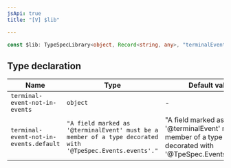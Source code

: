 ```yaml
---
jsApi: true
title: "[V] $lib"

---
```

```ts
const $lib: TypeSpecLibrary<object, Record<string, any>, "terminalEvent">;
```

## Type declaration

| Name | Type | Default value |
| ------ | ------ | ------ |
| `terminal-event-not-in-events` | `object` | - |
| `terminal-event-not-in-events.default` | `"A field marked as '@terminalEvent' must be a member of a type decorated with '@TpeSpec.Events.events'."` | "A field marked as '@terminalEvent' must be a member of a type decorated with '@TpeSpec.Events.events'." |
